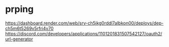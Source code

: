 # prping
https://dashboard.render.com/web/srv-ch5jkg0rddl7albkon00/deploys/dep-ch5m6t5269v5rfri4v70
https://discord.com/developers/applications/1101201831507542127/oauth2/url-generator

